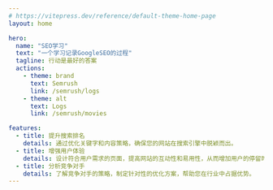 ```yaml
---
# https://vitepress.dev/reference/default-theme-home-page
layout: home

hero:
  name: "SEO学习"
  text: "一个学习记录GoogleSEO的过程"
  tagline: 行动是最好的答案
  actions:
    - theme: brand
      text: Semrush
      link: /semrush/logs
    - theme: alt
      text: Logs
      link: /semrush/movies

features:
  - title: 提升搜索排名
    details: 通过优化关键字和内容策略，确保您的网站在搜索引擎中脱颖而出。
  - title: 增强用户体验
    details: 设计符合用户需求的页面，提高网站的互动性和易用性，从而增加用户的停留时间和转化率。
  - title: 分析竞争对手
    details: 了解竞争对手的策略，制定针对性的优化方案，帮助您在行业中占据优势。
---
```


